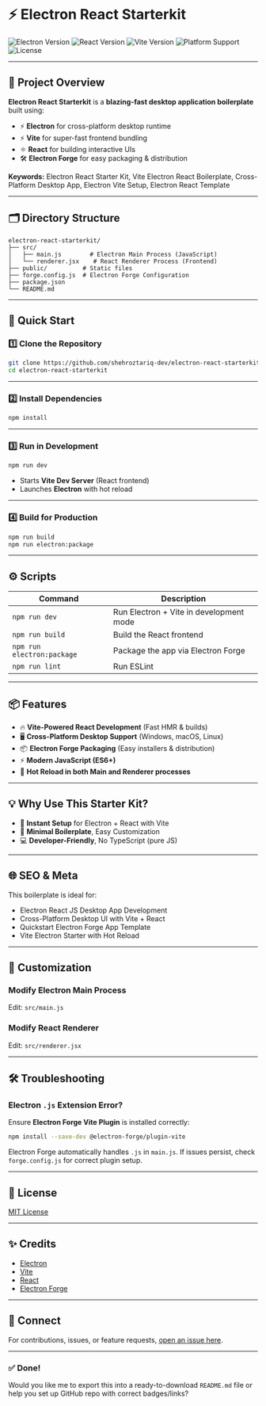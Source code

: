 # ⚡ Electron React Starterkit

![Electron Version](https://img.shields.io/badge/Electron-29.0.0-blue.svg?logo=electron)
![React Version](https://img.shields.io/badge/React-18.0.0-61DAFB?logo=react)
![Vite Version](https://img.shields.io/badge/Vite-5.0.0-646CFF?logo=vite)
![Platform Support](https://img.shields.io/badge/Windows|macOS|Linux-green.svg?logo=github)
![License](https://img.shields.io/github/license/shehroztariq-dev/electron-react-starterkit)

---

## 🎯 Project Overview

**Electron React Starterkit** is a **blazing-fast desktop application boilerplate** built using:

- ⚡ **Electron** for cross-platform desktop runtime
- ⚡ **Vite** for super-fast frontend bundling
- ⚛️ **React** for building interactive UIs
- 🛠️ **Electron Forge** for easy packaging & distribution

**Keywords:**
Electron React Starter Kit, Vite Electron React Boilerplate, Cross-Platform Desktop App, Electron Vite Setup, Electron React Template

---

## 🗂️ Directory Structure

```
electron-react-starterkit/
├── src/
│   ├── main.js        # Electron Main Process (JavaScript)
│   └── renderer.jsx    # React Renderer Process (Frontend)
├── public/          # Static files
├── forge.config.js  # Electron Forge Configuration
├── package.json
└── README.md
```

---

## 🚀 Quick Start

### 1️⃣ Clone the Repository

```bash
git clone https://github.com/shehroztariq-dev/electron-react-starterkit.git
cd electron-react-starterkit
```

---

### 2️⃣ Install Dependencies

```bash
npm install
```

---

### 3️⃣ Run in Development

```bash
npm run dev
```

- Starts **Vite Dev Server** (React frontend)
- Launches **Electron** with hot reload

---

### 4️⃣ Build for Production

```bash
npm run build
npm run electron:package
```

---

## ⚙️ Scripts

| Command                    | Description                             |
| -------------------------- | --------------------------------------- |
| `npm run dev`              | Run Electron + Vite in development mode |
| `npm run build`            | Build the React frontend                |
| `npm run electron:package` | Package the app via Electron Forge      |
| `npm run lint`             | Run ESLint                              |

---

## 📦 Features

- 🔥 **Vite-Powered React Development** (Fast HMR & builds)
- 🖥️ **Cross-Platform Desktop Support** (Windows, macOS, Linux)
- 📦 **Electron Forge Packaging** (Easy installers & distribution)
- ⚡ **Modern JavaScript (ES6+)**
- 🔧 **Hot Reload in both Main and Renderer processes**

---

## 💡 Why Use This Starter Kit?

- 🚀 **Instant Setup** for Electron + React with Vite
- 🧰 **Minimal Boilerplate**, Easy Customization
- 💻 **Developer-Friendly**, No TypeScript (pure JS)

---

## 🌐 SEO & Meta

This boilerplate is ideal for:

- Electron React JS Desktop App Development
- Cross-Platform Desktop UI with Vite + React
- Quickstart Electron Forge App Template
- Vite Electron Starter with Hot Reload

---

## 🧩 Customization

### Modify Electron Main Process

Edit:
`src/main.js`

### Modify React Renderer

Edit:
`src/renderer.jsx`

---

## 🛠️ Troubleshooting

### Electron `.js` Extension Error?

Ensure **Electron Forge Vite Plugin** is installed correctly:

```bash
npm install --save-dev @electron-forge/plugin-vite
```

Electron Forge automatically handles `.js` in `main.js`.
If issues persist, check `forge.config.js` for correct plugin setup.

---

## 📝 License

[MIT License](LICENSE)

---

## ✨ Credits

- [Electron](https://www.electronjs.org/)
- [Vite](https://vitejs.dev/)
- [React](https://react.dev/)
- [Electron Forge](https://www.electronforge.io/)

---

## 🔗 Connect

For contributions, issues, or feature requests, [open an issue here](https://github.com/your-username/electron-react-starterkit/issues).

---

### ✅ Done!

Would you like me to export this into a ready-to-download `README.md` file or help you set up GitHub repo with correct badges/links?
